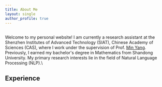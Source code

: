 ```yaml
---
title: About Me
layout: single
author_profile: true
---
```


<br/>Welcome to my personal website! I am currently a research assistant at the Shenzhen Institutes of Advanced Technology (SIAT), Chinese Academy of Sciences (CAS), where I work under the supervision of Prof. [Min Yang](https://minyang.me/). Previously, I earned my bachelor's degree in Mathematics from Shandong University. My primary research interests lie in the field of Natural Language Processing (NLP).\

## Experience


<br/>
<br/>
<br/>
<br/>
<br/>
<br/>
<br/>
<br/>
<body><script type="text/javascript" id="clustrmaps" src="//clustrmaps.com/map_v2.js?d=zc-nXOXO-kwdWy4YllqtPav2rGgteTLCu4N6uas8K4I&cl=ffffff&w=300"></script></body>
